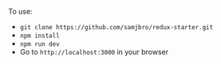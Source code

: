 To use:
- `git clone https://github.com/samjbro/redux-starter.git`
- `npm install`
- `npm run dev`
- Go to `http://localhost:3000` in your browser
